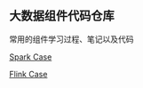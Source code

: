 ## 大数据组件代码仓库
常用的组件学习过程、笔记以及代码

[Spark Case](https://github.com/w749/bigdata-example/blob/master/spark-test)

[Flink Case](https://github.com/w749/bigdata-example/blob/master/flink-test)